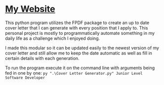 # [My Website](https://johnpstroud.github.io)

This python program utilizes the FPDF package to create an up to date cover letter that I can generate with every position that I apply to. 
This personal project is mostly to programmatically automate something in my daily life as a challenge which I enjoyed doing.

I made this modular so it can be updated easily to the newest version of my cover letter and still allow me to keep the date automatic as well as fill in certain details with each generation.

To run the program execute it on the command line with arguments being fed in one by one: `py ".\Cover Letter Generator.py" Junior Level Software Developer`
